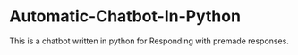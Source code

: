# Automatic-Chatbot-In-Python
This is a chatbot written in python for Responding with premade responses.
